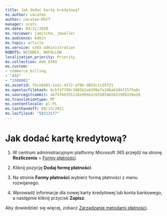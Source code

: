 ```yaml
---
title: Jak dodać kartę kredytową?
ms.author: cmcatee
author: cmcatee-MSFT
manager: scotv
ms.date: 04/21/2020
ms.reviewer: jamitche, jmueller
ms.audience: Admin
ms.topic: article
ms.service: o365-administration
ROBOTS: NOINDEX, NOFOLLOW
localization_priority: Priority
ms.collection: Adm_O365
ms.custom:
- commerce_billing
- "432"
- "1500001"
ms.assetid: fbce8401-1a2c-4372-af0b-d855c1cd5f31
ms.openlocfilehash: 8cbfd7790c1805b2a6399e7a346ab3d471575a8c
ms.sourcegitcommit: ab75f66355116e995b3cb5505465b31989339e28
ms.translationtype: MT
ms.contentlocale: pl-PL
ms.lasthandoff: 08/13/2021
ms.locfileid: "58313177"
---
```

# <a name="how-do-i-add-a-credit-card"></a>Jak dodać kartę kredytową?

1. W centrum administracyjnym platformy Microsoft 365 przejdź na stronę **Rozliczenia** \> [Formy płatności](https://go.microsoft.com/fwlink/p/?linkid=2018806).

2. Kliknij pozycję **Dodaj formę płatności**.

3. Na stronie **Formy płatności** wybierz formę płatności z menu rozwijanego.

4. Wprowadź informacje dla nowej karty kredytowej lub konta bankowego, a następnie kliknij przycisk **Zapisz**.

Aby dowiedzieć się więcej, zobacz [Zarządzanie metodami płatności](https://docs.microsoft.com/microsoft-365/commerce/billing-and-payments/manage-payment-methods).
